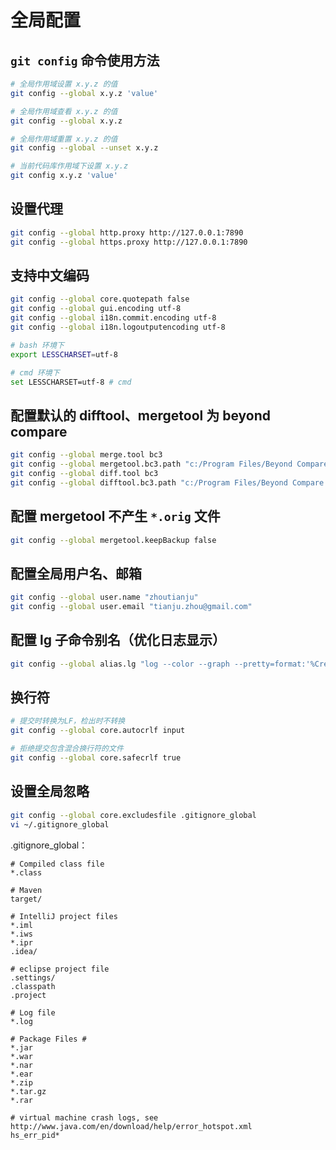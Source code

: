 # 全局配置

## `git config` 命令使用方法

```bash
# 全局作用域设置 x.y.z 的值
git config --global x.y.z 'value'

# 全局作用域查看 x.y.z 的值
git config --global x.y.z

# 全局作用域重置 x.y.z 的值
git config --global --unset x.y.z

# 当前代码库作用域下设置 x.y.z
git config x.y.z 'value'
```

## 设置代理

```bash
git config --global http.proxy http://127.0.0.1:7890
git config --global https.proxy http://127.0.0.1:7890
```

## 支持中文编码

```bash
git config --global core.quotepath false
git config --global gui.encoding utf-8
git config --global i18n.commit.encoding utf-8
git config --global i18n.logoutputencoding utf-8

# bash 环境下
export LESSCHARSET=utf-8

# cmd 环境下
set LESSCHARSET=utf-8 # cmd
```

## 配置默认的 difftool、mergetool 为 beyond compare

```bash
git config --global merge.tool bc3
git config --global mergetool.bc3.path "c:/Program Files/Beyond Compare 4/bcomp.exe"
git config --global diff.tool bc3
git config --global difftool.bc3.path "c:/Program Files/Beyond Compare 3/bcomp.exe"
```

## 配置 mergetool 不产生 `*.orig` 文件

```bash
git config --global mergetool.keepBackup false
```

## 配置全局用户名、邮箱

```bash
git config --global user.name "zhoutianju"
git config --global user.email "tianju.zhou@gmail.com"
```

## 配置 lg 子命令别名（优化日志显示）

```bash
git config --global alias.lg "log --color --graph --pretty=format:'%Cred%h%Creset -%C(yellow)%d%Creset %s %Cgreen(%cr) %C(bold blue)<%an>%Creset' --abbrev-commit"
```

## 换行符

```bash
# 提交时转换为LF，检出时不转换
git config --global core.autocrlf input

# 拒绝提交包含混合换行符的文件
git config --global core.safecrlf true
```

## 设置全局忽略

```bash
git config --global core.excludesfile .gitignore_global
vi ~/.gitignore_global
```

.gitignore_global：

```
# Compiled class file
*.class

# Maven
target/

# IntelliJ project files
*.iml
*.iws
*.ipr
.idea/

# eclipse project file
.settings/
.classpath
.project

# Log file
*.log

# Package Files #
*.jar
*.war
*.nar
*.ear
*.zip
*.tar.gz
*.rar

# virtual machine crash logs, see http://www.java.com/en/download/help/error_hotspot.xml
hs_err_pid*
```